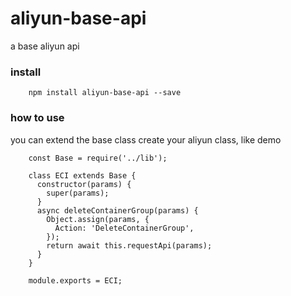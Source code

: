 # aliyun-base-api
a base aliyun api

### install
        npm install aliyun-base-api --save

### how to use 
 you can extend the base class create your aliyun class, like demo

        const Base = require('../lib');

        class ECI extends Base {
          constructor(params) {
            super(params);
          }
          async deleteContainerGroup(params) {
            Object.assign(params, {
              Action: 'DeleteContainerGroup',
            });
            return await this.requestApi(params);
          }
        }

        module.exports = ECI;